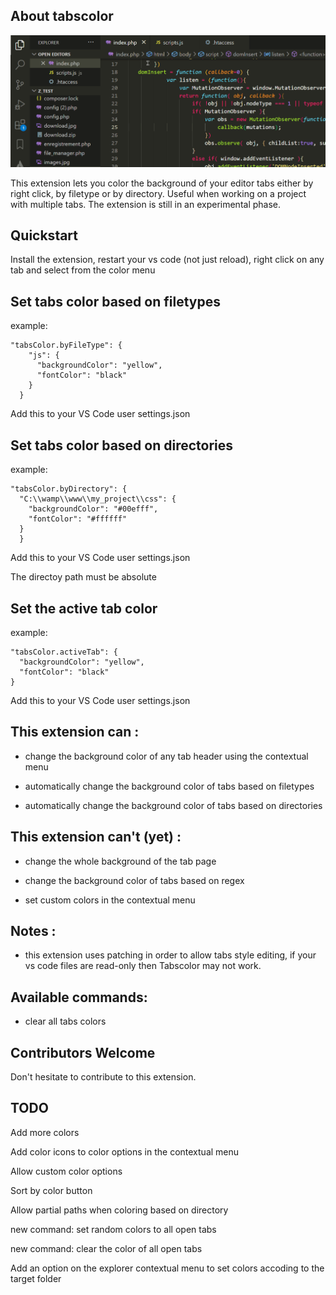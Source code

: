
## About tabscolor

![Title background](./docs/mydemo.gif)

This extension lets you color the background of your editor tabs either by right click, by filetype or by directory. Useful when working on a project with multiple tabs. 
The extension is still in an experimental phase.

## Quickstart

Install the extension, restart your vs code (not just reload), right click on any tab and select from the color menu

## Set tabs color based on filetypes

example: 
```
"tabsColor.byFileType": {
    "js": {
      "backgroundColor": "yellow",
      "fontColor": "black"
    }
  }
```
Add this to your VS Code user settings.json
## Set tabs color based on directories

example:
```
"tabsColor.byDirectory": {
  "C:\\wamp\\www\\my_project\\css": {
    "backgroundColor": "#00efff",
    "fontColor": "#ffffff"
  }
  }
```
Add this to your VS Code user settings.json

The directoy path must be absolute
## Set the active tab color

example:
```
"tabsColor.activeTab": {
  "backgroundColor": "yellow",
  "fontColor": "black"
}
```
Add this to your VS Code user settings.json

## This extension can :

- change the background color of any tab header using the contextual menu

- automatically change the background color of tabs based on filetypes

- automatically change the background color of tabs based on directories

## This extension can't (yet) :

- change the whole background of the tab page

- change the background color of tabs based on regex

- set custom colors in the contextual menu

## Notes :

- this extension uses patching in order to allow tabs style editing, if your vs code files are read-only then Tabscolor may not work.

## Available commands:

- clear all tabs colors

## Contributors Welcome

Don't hesitate to contribute to this extension.

## TODO 

Add more colors

Add color icons to color options in the contextual menu

Allow custom color options

Sort by color button

Allow partial paths when coloring based on directory

new command: set random colors to all open tabs  

new command: clear the color of all open tabs

Add an option on the explorer contextual menu to set colors accoding to the target folder 